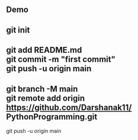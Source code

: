 ## Demo ##

git init <br>
---------------
git add README.md <br>
git commit -m "first commit" <br>
git push -u origin main <br>
--------------
git branch -M main <br>
git remote add origin https://github.com/Darshanak11/ PythonProgramming.git <br>
------------------
git push -u origin main <br>